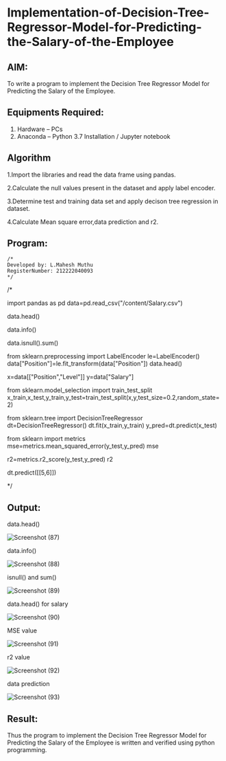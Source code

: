 # Implementation-of-Decision-Tree-Regressor-Model-for-Predicting-the-Salary-of-the-Employee

## AIM:
To write a program to implement the Decision Tree Regressor Model for Predicting the Salary of the Employee.

## Equipments Required:
1. Hardware – PCs
2. Anaconda – Python 3.7 Installation / Jupyter notebook

## Algorithm

1.Import the libraries and read the data frame using pandas.

2.Calculate the null values present in the dataset and apply label encoder.

3.Determine test and training data set and apply decison tree regression in dataset.

4.Calculate Mean square error,data prediction and r2.


## Program:
```
/*
Developed by: L.Mahesh Muthu
RegisterNumber: 212222040093 
*/
```
/*

import pandas as pd
data=pd.read_csv("/content/Salary.csv")

data.head()

data.info()

data.isnull().sum()

from sklearn.preprocessing import LabelEncoder
le=LabelEncoder()
data["Position"]=le.fit_transform(data["Position"])
data.head()

x=data[["Position","Level"]]
y=data["Salary"]

from sklearn.model_selection import train_test_split
x_train,x_test,y_train,y_test=train_test_split(x,y,test_size=0.2,random_state=2)


from sklearn.tree import DecisionTreeRegressor
dt=DecisionTreeRegressor()
dt.fit(x_train,y_train)
y_pred=dt.predict(x_test)

from sklearn import metrics
mse=metrics.mean_squared_error(y_test,y_pred)
mse

r2=metrics.r2_score(y_test,y_pred)
r2

dt.predict([[5,6]])
  
*/

## Output:

data.head()


![Screenshot (87)](https://github.com/MaheshMuthuL/Implementation-of-Decision-Tree-Regressor-Model-for-Predicting-the-Salary-of-the-Employee/assets/135570619/1ffe0340-c9bb-42f4-94b9-9a7e5685476a)



data.info()





![Screenshot (88)](https://github.com/MaheshMuthuL/Implementation-of-Decision-Tree-Regressor-Model-for-Predicting-the-Salary-of-the-Employee/assets/135570619/2c01c8da-ceda-4526-884c-90fe69fba2f6)







isnull() and sum()





![Screenshot (89)](https://github.com/MaheshMuthuL/Implementation-of-Decision-Tree-Regressor-Model-for-Predicting-the-Salary-of-the-Employee/assets/135570619/c881dcb6-f1ee-44df-add5-7a31bf64b62e)








data.head() for salary





![Screenshot (90)](https://github.com/MaheshMuthuL/Implementation-of-Decision-Tree-Regressor-Model-for-Predicting-the-Salary-of-the-Employee/assets/135570619/a8aec5f0-b3e7-4bc5-9314-e00e4354dd76)







MSE value




![Screenshot (91)](https://github.com/MaheshMuthuL/Implementation-of-Decision-Tree-Regressor-Model-for-Predicting-the-Salary-of-the-Employee/assets/135570619/a41eb798-9949-4f4e-a378-ab125866932a)







r2 value





![Screenshot (92)](https://github.com/MaheshMuthuL/Implementation-of-Decision-Tree-Regressor-Model-for-Predicting-the-Salary-of-the-Employee/assets/135570619/9f79b3e4-12d1-473a-b1d3-ebe00cd8c753)





data prediction






![Screenshot (93)](https://github.com/MaheshMuthuL/Implementation-of-Decision-Tree-Regressor-Model-for-Predicting-the-Salary-of-the-Employee/assets/135570619/512a4cd9-8073-4167-9149-9527af26a22e)










## Result:
Thus the program to implement the Decision Tree Regressor Model for Predicting the Salary of the Employee is written and verified using python programming.
